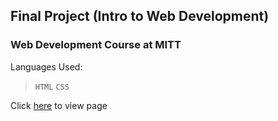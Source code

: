 ## Final Project (Intro to Web Development)
### Web Development Course at MITT
Languages Used:
> ```HTML```
> ```CSS```

Click [here](https://josephadoga.github.io/apex-innovations/) to view page
